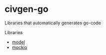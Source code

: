# civgen-go

Libraries that automatically generates go-code

Libraries

- [model](./model/README.md)
- [mockio](./mockio/README.md)
